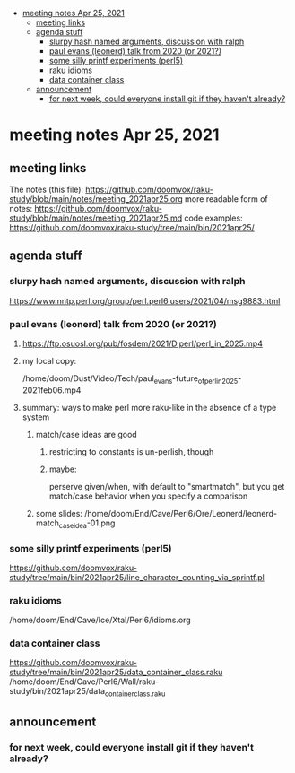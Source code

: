 - [meeting notes Apr 25, 2021](#org157e0f8)
  - [meeting links](#orgf0dd181)
  - [agenda stuff](#org781921e)
    - [slurpy hash named arguments, discussion with ralph](#org1017151)
    - [paul evans (leonerd) talk from 2020 (or 2021?)](#org57b9066)
    - [some silly printf experiments (perl5)](#org97475e8)
    - [raku idioms](#org1ed912b)
    - [data container class](#orgcd49fca)
  - [announcement](#orge051f1c)
    - [for next week, could everyone install git if they haven't already?](#orgfd17554)


<a id="org157e0f8"></a>

# meeting notes Apr 25, 2021


<a id="orgf0dd181"></a>

## meeting links

The notes (this file): <https://github.com/doomvox/raku-study/blob/main/notes/meeting_2021apr25.org> more readable form of notes: <https://github.com/doomvox/raku-study/blob/main/notes/meeting_2021apr25.md> code examples: <https://github.com/doomvox/raku-study/tree/main/bin/2021apr25/>


<a id="org781921e"></a>

## agenda stuff


<a id="org1017151"></a>

### slurpy hash named arguments, discussion with ralph

<https://www.nntp.perl.org/group/perl.perl6.users/2021/04/msg9883.html>


<a id="org57b9066"></a>

### paul evans (leonerd) talk from 2020 (or 2021?)

1.  <https://ftp.osuosl.org/pub/fosdem/2021/D.perl/perl_in_2025.mp4>

2.  my local copy:

    /home/doom/Dust/Video/Tech/paul<sub>evans</sub>-future<sub>of</sub><sub>perl</sub><sub>in</sub><sub>2025</sub>-2021feb06.mp4

3.  summary: ways to make perl more raku-like in the absence of a type system

    1.  match/case ideas are good
    
        1.  restricting to constants is un-perlish, though
        
        2.  maybe:
        
            perserve given/when, with default to "smartmatch", but you get match/case behavior when you specify a comparison
    
    2.  some slides: /home/doom/End/Cave/Perl6/Ore/Leonerd/leonerd-match<sub>case</sub><sub>idea</sub>-01.png


<a id="org97475e8"></a>

### some silly printf experiments (perl5)

<https://github.com/doomvox/raku-study/tree/main/bin/2021apr25/line_character_counting_via_sprintf.pl>


<a id="org1ed912b"></a>

### raku idioms

/home/doom/End/Cave/Ice/Xtal/Perl6/idioms.org


<a id="orgcd49fca"></a>

### data container class

<https://github.com/doomvox/raku-study/tree/main/bin/2021apr25/data_container_class.raku> /home/doom/End/Cave/Perl6/Wall/raku-study/bin/2021apr25/data<sub>container</sub><sub>class.raku</sub>


<a id="orge051f1c"></a>

## announcement


<a id="orgfd17554"></a>

### for next week, could everyone install git if they haven't already?
